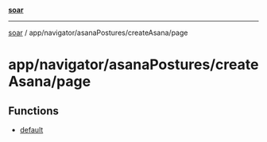 [**soar**](../../../../../README.md)

***

[soar](../../../../../modules.md) / app/navigator/asanaPostures/createAsana/page

# app/navigator/asanaPostures/createAsana/page

## Functions

- [default](functions/default.md)
